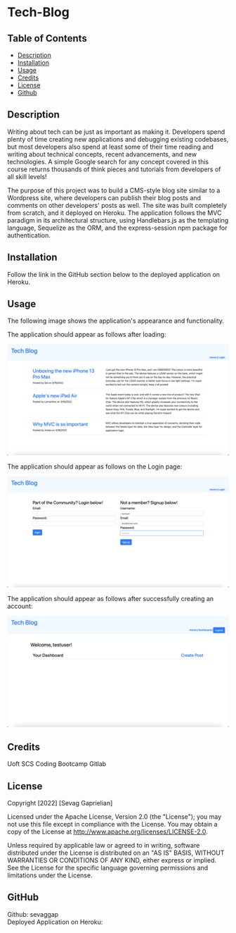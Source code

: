 # Tech-Blog

## Table of Contents
* [Description](#desc) <br>
* [Installation](#install) <br>
* [Usage](#usage) <br>
* [Credits](#credits) <br>
* [License](#license) <br>
* [Github](#github) <br>

<a name="desc"></a>
## Description

Writing about tech can be just as important as making it. Developers spend plenty of time creating new applications and debugging existing codebases, but most developers also spend at least some of their time reading and writing about technical concepts, recent advancements, and new technologies. A simple Google search for any concept covered in this course returns thousands of think pieces and tutorials from developers of all skill levels!

The purpose of this project was to build a CMS-style blog site similar to a Wordpress site, where developers can publish their blog posts and comments on other developers' posts as well. The site was built completely from scratch, and it deployed on Heroku. The application follows the MVC paradigm in its architectural structure, using Handlebars.js as the templating language, Sequelize as the ORM, and the express-session npm package for authentication.


<a name="install"></a>
## Installation
Follow the link in the GitHub section below to the deployed application on Heroku.
 
 <a name="usage"></a>
## Usage
The following image shows the application's appearance and functionality.

The application should appear as follows after loading:

![Node index.js command executed](./imgs/Application-Screenshot-1.png)

The application should appear as follows on the Login page:

![Application success](./imgs/Application-Screenshot-2.png)

The application should appear as follows after successfully creating an account:

![Application success](./imgs/Application-Screenshot-3.png)

 <a name="Credits"></a>
## Credits
Uoft SCS Coding Bootcamp Gitlab

 <a name="License"></a>
## License
Copyright [2022] [Sevag Gaprielian]

Licensed under the Apache License, Version 2.0 (the "License"); you may not use this file except in compliance with the License.
You may obtain a copy of the License at http://www.apache.org/licenses/LICENSE-2.0.

Unless required by applicable law or agreed to in writing, software
distributed under the License is distributed on an "AS IS" BASIS,
WITHOUT WARRANTIES OR CONDITIONS OF ANY KIND, either express or implied.
See the License for the specific language governing permissions and
limitations under the License.

 <a name="github"></a>
## GitHub
Github: sevaggap <br>
Deployed Application on Heroku: 